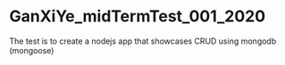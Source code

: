 ﻿# GanXiYe_midTermTest_001_2020

The test is to create a nodejs app that showcases CRUD using mongodb (mongoose)

